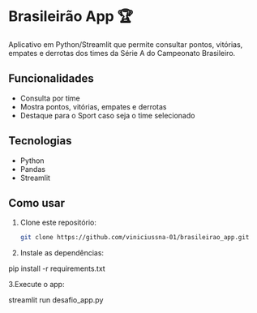 # Brasileirão App 🏆

Aplicativo em Python/Streamlit que permite consultar pontos, vitórias, empates e derrotas dos times da Série A do Campeonato Brasileiro.

## Funcionalidades
- Consulta por time
- Mostra pontos, vitórias, empates e derrotas
- Destaque para o Sport caso seja o time selecionado

## Tecnologias
- Python
- Pandas
- Streamlit

## Como usar
1. Clone este repositório:
   ```bash
   git clone https://github.com/viniciussna-01/brasileirao_app.git

2. Instale as dependências:

pip install -r requirements.txt

3.Execute o app:

streamlit run desafio_app.py
